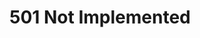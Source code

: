 <?php /*<html><head><title>501 Not Implemented</title></head><body><h1>501 Not Implemented</h1></body></html><!--*/
if (!defined('ADDIAH')) header('Location: index.php') && die;

/****************************************************************************\
 * Addiah php site framework configuration
\****************************************************************************/

date_default_timezone_set('Asia/Hong_Kong');

$config['debug'] = true;
$config['cache_lib']['enabled'] = false;

/*** Database access settings ***/
$config['db_server']= 'localhost';  // Database server
$config['db_user'] =  'root';       // Database username
$config['db_pass'] =  ''; // Database Password
$config['db_name'] =  'addiah';    // Database name
$config['table_prefix'] = 'pre_';  // Databast table prefix, if any

$config['controller'] = array (
   'lib' => array (
      'db_mysql',    // MS SQL database module
      'db-common',    // Common database module providing higher level functions
   ),
);

/*--><!--*/ ?>
